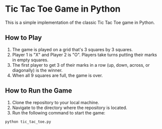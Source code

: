 # Tic Tac Toe Game in Python

This is a simple implementation of the classic Tic Tac Toe game in Python.

## How to Play

1. The game is played on a grid that's 3 squares by 3 squares.
2. Player 1 is "X" and Player 2 is "O". Players take turns putting their marks in empty squares.
3. The first player to get 3 of their marks in a row (up, down, across, or diagonally) is the winner.
4. When all 9 squares are full, the game is over.

## How to Run the Game

1. Clone the repository to your local machine.
2. Navigate to the directory where the repository is located.
3. Run the following command to start the game:

```bash
python tic_tac_toe.py
